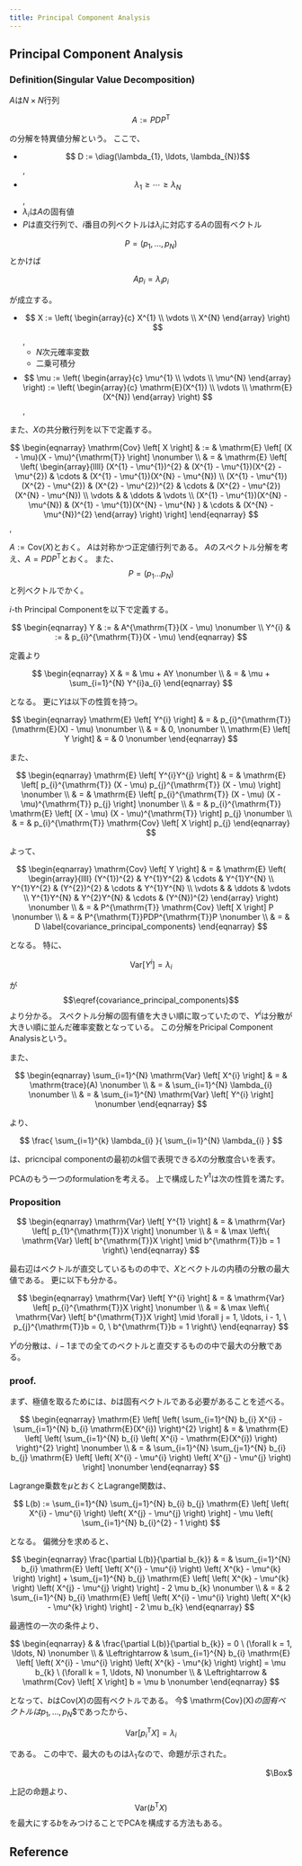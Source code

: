 ```yaml
---
title: Principal Component Analysis
---
```


## Principal Component Analysis

### Definition(Singular Value Decomposition)
$A$は$N \times N$行列

$$
    A
    :=
    P D P^{\mathrm{T}}
$$

の分解を特異値分解という。
ここで、

* $$ D := \diag(\lambda_{1}, \ldots, \lambda_{N})$$,
* $$\lambda_{1} \ge \cdots \ge \lambda_{N}$$,
* $\lambda_{i}$は$A$の固有値
* $P$は直交行列で、$i$番目の列ベクトルは$\lambda_{i}$に対応する$A$の固有ベクトル

$$P = (p_{1}, \ldots, p_{N})$$とかけば

$$
    A p_{i} = \lambda_{i} p_{i}
$$

が成立する。

* $$
    X
    :=
    \left(
        \begin{array}{c}
            X^{1} \\
            \vdots \\
            X^{N}
        \end{array}
    \right)
$$,
    * $N$次元確率変数
    * 二乗可積分
* $$
    \mu
    :=
    \left(
        \begin{array}{c}
            \mu^{1} \\
            \vdots \\
            \mu^{N}
        \end{array}
    \right)
    :=
    \left(
        \begin{array}{c}
            \mathrm{E}(X^{1}) \\
            \vdots \\
            \mathrm{E}(X^{N})
        \end{array}
    \right)
$$,

また、$X$の共分散行列を以下で定義する。

$$
\begin{eqnarray}
    \mathrm{Cov}
    \left[
        X
    \right]
    & := &
        \mathrm{E}
        \left[
            (X - \mu)(X - \mu)^{\mathrm{T}}
        \right]
    \nonumber
    \\
    & = &
        \mathrm{E}
        \left[
            \left(
                \begin{array}{llll}
                    (X^{1} - \mu^{1})^{2} 
                        & (X^{1} - \mu^{1})(X^{2} - \mu^{2})
                        & \cdots 
                        & (X^{1} - \mu^{1})(X^{N} - \mu^{N})
                        \\
                    (X^{1} - \mu^{1})(X^{2} - \mu^{2})
                        & (X^{2} - \mu^{2})^{2}
                        & \cdots 
                        & (X^{2} - \mu^{2})(X^{N} - \mu^{N})
                        \\
                    \vdots
                        & 
                        & \ddots
                        & \vdots
                        \\
                    (X^{1} - \mu^{1})(X^{N} - \mu^{N})
                        & (X^{1} - \mu^{1})(X^{N} - \mu^{N} )
                        & \cdots 
                        & (X^{N} - \mu^{N})^{2}
                \end{array}
            \right)
        \right]
\end{eqnarray}
$$,

$A := \mathrm{Cov}(X)$とおく。
$A$は対称かつ正定値行列である。
$A$のスペクトル分解を考え、$A = PDP^{\mathrm{T}}$とおく。
また、$$P = (p_{1} \ldots p_{N})$$と列ベクトルでかく。

$i$-th Principal Componentを以下で定義する。

$$
\begin{eqnarray}
    Y
    & := &
        A^{\mathrm{T}}(X - \mu)
    \nonumber
    \\
    Y^{i}
    & := &
        p_{i}^{\mathrm{T}}(X - \mu)
\end{eqnarray}
$$
 
定義より

$$
\begin{eqnarray}
    X
    & = &
        \mu
        +
        AY
    \nonumber
    \\
    & = &
        \mu
        +
        \sum_{i=1}^{N}
            Y^{i}a_{i}
\end{eqnarray}
$$

となる。
更に$Y$は以下の性質を持つ。

$$
\begin{eqnarray}
    \mathrm{E}
    \left[
        Y^{i}
    \right]
    & = &
        p_{i}^{\mathrm{T}}(\mathrm{E}(X) - \mu)
    \nonumber
    \\
    & = &
        0,
    \nonumber
    \\
    \mathrm{E}
    \left[
        Y
    \right]
    & = &
        0
    \nonumber
\end{eqnarray}
$$

また、

$$
\begin{eqnarray}
    \mathrm{E}
    \left[
        Y^{i}Y^{j}
    \right]
    & = &
        \mathrm{E}
        \left[
            p_{i}^{\mathrm{T}}
                (X - \mu)
                p_{j}^{\mathrm{T}}
                (X - \mu)
        \right]
    \nonumber
    \\
    & = &
        \mathrm{E}
        \left[
            p_{i}^{\mathrm{T}}
                (X - \mu)
                (X - \mu)^{\mathrm{T}}
                p_{j}
        \right]
    \nonumber
    \\
    & = &
        p_{i}^{\mathrm{T}}
            \mathrm{E}
            \left[
                (X - \mu)
                (X - \mu)^{\mathrm{T}}
            \right]
            p_{j}
    \nonumber
    \\
    & = &
        p_{i}^{\mathrm{T}}
            \mathrm{Cov}
            \left[
                X
            \right]
            p_{j}
\end{eqnarray}
$$

よって、

$$
\begin{eqnarray}
    \mathrm{Cov}
    \left[
        Y
    \right]
    & = &
        \mathrm{E}
        \left(
            \begin{array}{llll}
                (Y^{1})^{2}
                    & Y^{1}Y^{2}
                    & \cdots
                    & Y^{1}Y^{N}
                \\
                Y^{1}Y^{2}
                    & (Y^{2})^{2}
                    & \cdots
                    & Y^{1}Y^{N}
                \\
                \vdots
                    & 
                    & \ddots
                    & \vdots
                \\
                Y^{1}Y^{N}
                    & Y^{2}Y^{N}
                    & \cdots
                    & (Y^{N})^{2}
            \end{array}
        \right)
    \nonumber
    \\
    & = &
        P^{\mathrm{T}}
            \mathrm{Cov}
            \left[
                X
            \right]
            P
    \nonumber
    \\
    & = &
        P^{\mathrm{T}}PDP^{\mathrm{T}}P
    \nonumber
    \\
    & = &
        D
    \label{covariance_principal_components}
\end{eqnarray}
$$

となる。
特に、

$$
    \mathrm{Var}
    \left[
        Y^{i}
    \right]
    =
    \lambda_{i}
$$

が$$\eqref{covariance_principal_components}$$より分かる。
スペクトル分解の固有値を大きい順に取っていたので、$Y^{i}$は分散が大きい順に並んだ確率変数となっている。
この分解をPricipal Component Analysisという。

また、

$$
\begin{eqnarray}
    \sum_{i=1}^{N}
        \mathrm{Var}
        \left[
            X^{i}
        \right]
    & = &
        \mathrm{trace}(A)
    \nonumber
    \\
    & = &
        \sum_{i=1}^{N}
            \lambda_{i}
    \nonumber
    \\
    & = &
        \sum_{i=1}^{N}
            \mathrm{Var}
            \left[
                Y^{i}
            \right]
    \nonumber
\end{eqnarray}
$$

より、

$$
    \frac{
        \sum_{i=1}^{k}
            \lambda_{i}
    }{
        \sum_{i=1}^{N}
            \lambda_{i}
    }
$$

は、pricncipal componentの最初の$k$個で表現できる$X$の分散度合いを表す。

PCAのもう一つのformulationを考える。
上で構成した$Y^{1}$は次の性質を満たす。

### Proposition

$$
\begin{eqnarray}
    \mathrm{Var}
    \left[
        Y^{1}
    \right]
    & = &
        \mathrm{Var}
        \left[
            p_{1}^{\mathrm{T}}X
        \right]
    \nonumber
    \\
    & = &
        \max
        \left\{
            \mathrm{Var}
            \left[
                b^{\mathrm{T}}X 
            \right]
            \mid
            b^{\mathrm{T}}b = 1
        \right\}
\end{eqnarray}
$$

最右辺はベクトルが直交しているものの中で、$X$とベクトルの内積の分散の最大値である。
更に以下も分かる。

$$
\begin{eqnarray}
    \mathrm{Var}
    \left[
        Y^{i}
    \right]
    & = &
        \mathrm{Var}
        \left[
            p_{i}^{\mathrm{T}}X
        \right]
    \nonumber
    \\
    & = &
        \max
        \left\{
            \mathrm{Var}
            \left[
                b^{\mathrm{T}}X 
            \right]
        \mid
            \forall j = 1, \ldots, i - 1,
            \
            p_{j}^{\mathrm{T}}b = 0,
            \
            b^{\mathrm{T}}b = 1
        \right\}
\end{eqnarray}
$$

$Y^{i}$の分散は、$i - 1$までの全てのベクトルと直交するものの中で最大の分散である。

### proof.
まず、極値を取るためには、$b$は固有ベクトルである必要があることを述べる。

$$
\begin{eqnarray}
    \mathrm{E}
    \left[
        \left(
            \sum_{i=1}^{N}
                b_{i} X^{i}
            -
            \sum_{i=1}^{N}
                b_{i}
                    \mathrm{E}(X^{i})
        \right)^{2}
    \right]
    & = &
        \mathrm{E}
        \left[
            \left(
                \sum_{i=1}^{N}
                    b_{i}
                    \left(
                        X^{i}
                        -
                        \mathrm{E}(X^{i})
                    \right)
            \right)^{2}
        \right]
    \nonumber
    \\
    & = &
        \sum_{i=1}^{N}
            \sum_{j=1}^{N}
                b_{i}
                b_{j}
                \mathrm{E}
                \left[
                    \left(
                        X^{i}
                        -
                        \mu^{i}
                    \right)
                    \left(
                        X^{j}
                        -
                        \mu^{j}
                    \right)
                \right]
    \nonumber
\end{eqnarray}
$$

Lagrange乗数を$\mu$とおくとLagrange関数は、

$$
    L(b)
    :=
    \sum_{i=1}^{N}
        \sum_{j=1}^{N}
            b_{i}
            b_{j}
            \mathrm{E}
            \left[
                \left(
                    X^{i}
                    -
                    \mu^{i}
                \right)
                \left(
                    X^{j}
                    -
                    \mu^{j}
                \right)
            \right]
    -
    \mu
    \left(
        \sum_{i=1}^{N}
            b_{i}^{2}
        -
        1
    \right)
$$

となる。
偏微分を求めると、

$$
\begin{eqnarray}
    \frac{\partial L(b)}{\partial b_{k}} 
    & = &
        \sum_{i=1}^{N}
            b_{i}
            \mathrm{E}
            \left[
                \left(
                    X^{i}
                    -
                    \mu^{i}
                \right)
                \left(
                    X^{k}
                    -
                    \mu^{k}
                \right)
            \right]
        +
        \sum_{j=1}^{N}
            b_{j}
            \mathrm{E}
            \left[
                \left(
                    X^{k}
                    -
                    \mu^{k}
                \right)
                \left(
                    X^{j}
                    -
                    \mu^{j}
                \right)
            \right]
        -
        2
            \mu
            b_{k}
    \nonumber
    \\
    & = &
        2
        \sum_{i=1}^{N}
            b_{i}
            \mathrm{E}
            \left[
                \left(
                    X^{i}
                    -
                    \mu^{i}
                \right)
                \left(
                    X^{k}
                    -
                    \mu^{k}
                \right)
            \right]
        -
        2
            \mu
            b_{k}
\end{eqnarray}
$$

最適性の一次の条件より、

$$
\begin{eqnarray}
    & &
        \frac{\partial L(b)}{\partial b_{k}} 
        =
        0
        \
        (\forall k = 1, \ldots, N)
    \nonumber
    \\
    & \Leftrightarrow &
        \sum_{i=1}^{N}
            b_{i}
            \mathrm{E}
            \left[
                \left(
                    X^{i}
                    -
                    \mu^{i}
                \right)
                \left(
                    X^{k}
                    -
                    \mu^{k}
                \right)
            \right]
        =
        \mu
        b_{k}
        \
        (\forall k = 1, \ldots, N)
    \nonumber
    \\
    & \Leftrightarrow &
        \mathrm{Cov}
        \left[
            X
        \right]
        b
        =
        \mu
        b
    \nonumber
\end{eqnarray}
$$

となって、$b$は$\mathrm{Cov}(X)$の固有ベクトルである。
今$ \mathrm{Cov}(X)$の固有ベクトルは$$p_{1}, \ldots, p_{N}$$であったから、

$$
    \mathrm{Var}
    \left[
        p_{i}^{\mathrm{T}}X
    \right]
    =
    \lambda_{i}
$$

である。
この中で、最大のものは$\lambda_{1}$なので、命題が示された。

<div class="QED" style="text-align: right">$\Box$</div>

上記の命題より、$$ \mathrm{Var}(b^{\mathrm{T}}X)$$を最大にする$b$をみつけることでPCAを構成する方法もある。

## Reference

